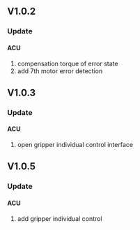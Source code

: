 ## V1.0.2
### Update
#### ACU 
1. compensation torque of error state
2. add 7th motor error detection
## V1.0.3
### Update
#### ACU 
1. open gripper individual control interface 
## V1.0.5
### Update
#### ACU 
1. add gripper individual control 
